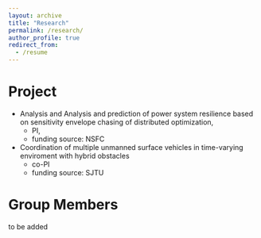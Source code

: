 ```yaml
---
layout: archive
title: "Research"
permalink: /research/
author_profile: true
redirect_from:
  - /resume
---
```


Project
======
* Analysis and Analysis and prediction of power system resilience based on sensitivity envelope chasing of distributed optimization,
  * PI,
  * funding source: NSFC
* Coordination of multiple unmanned surface vehicles in time-varying enviroment with hybrid obstacles
  * co-PI
  * funding source: SJTU

Group Members
======
to be added
